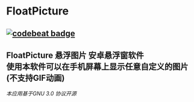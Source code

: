# FloatPicture  
[![codebeat badge](https://codebeat.co/badges/b1b7bd81-7e45-487e-ad8b-539a71df2f09)](https://codebeat.co/projects/github-com-xfy9326-floatpicture-master)  
----------  
FloatPicture 悬浮图片 安卓悬浮窗软件  
使用本软件可以在手机屏幕上显示任意自定义的图片 (不支持GIF动画)
----------  
*本应用基于GNU 3.0 协议开源*
